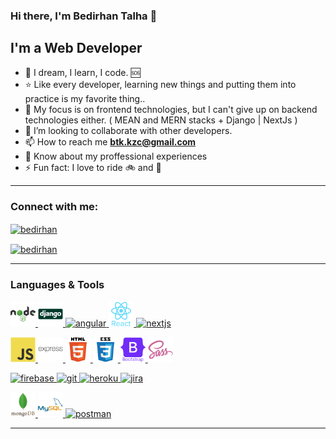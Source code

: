 
### Hi there, I'm Bedirhan Talha  👋


## I'm a Web Developer

- 🚥 I dream, I learn, I code. 🆘
- ⭐ Like every developer, learning new things and putting them into practice is my favorite thing.. 
- 🌱 My focus is on frontend technologies, but I can't give up on backend technologies either. ( MEAN and MERN stacks + Django  | NextJs  )
- 👯 I’m looking to collaborate with other developers.
- 📫 How to reach me **btk.kzc@gmail.com**
- 📄 Know about my proffessional experiences 
- ⚡ Fun fact: I love to ride 🚲 and 🚶


<span class="mdi-car-lifted-pickup"></span>

---
###  Connect with me:
<p align="left">
  <a href="https://www.linkedin.com/in/bedirhan-talha-kuzucu-ab3099225/" target="blank"><img align="center" src="https://raw.githubusercontent.com/rahuldkjain/github-profile-readme-generator/master/src/images/icons/Social/linked-in-alt.svg" alt="bedirhan" height="30" width="40" /></a>
<br/>
<p align="left">
  <a href="https://www.xing.com/profile/BedirhanTalha_Kuzucu/web_profiles?expandNeffi=true" target="blank"><img align="center" src="https://logosandtypes.com/wp-content/uploads/2020/08/xing.svg" alt="bedirhan" height="30" width="40" /></a>  

---
###  Languages & Tools
<p align="left"> 

<a href="https://nodejs.org" target="_blank"> <img src="https://raw.githubusercontent.com/devicons/devicon/master/icons/nodejs/nodejs-original-wordmark.svg" alt="nodejs" width="40" height="40"/> </a>
<a href="https://www.djangoproject.com/" target="_blank"> <img src="https://raw.githubusercontent.com/devicons/devicon/master/icons/django/django-original.svg" alt="django" width="40" height="40"/> </a>
<a href="https://angular.io" target="_blank"> <img src="https://angular.io/assets/images/logos/angular/angular.svg" alt="angular" width="40" height="40"/> </a> 
<a href="https://reactjs.org/" target="_blank"> <img src="https://raw.githubusercontent.com/devicons/devicon/master/icons/react/react-original-wordmark.svg" alt="react" width="40" height="40"/> </a>
<a href="https://nextjs.org/" target="_blank"> <img src="https://assets.awwwards.com/awards/element/2022/09/6313eaf4b41bd275260216.png" alt="nextjs" width="40" height="40"/> </a>

<a href="https://developer.mozilla.org/en-US/docs/Web/JavaScript" target="_blank"> <img src="https://raw.githubusercontent.com/devicons/devicon/master/icons/javascript/javascript-original.svg" alt="javascript" width="40" height="40"/> </a> 
<a href="https://expressjs.com" target="_blank"> <img src="https://raw.githubusercontent.com/devicons/devicon/master/icons/express/express-original-wordmark.svg" alt="express" width="40" height="40"/> </a> 
 <a href="https://www.w3.org/html/" target="_blank"> <img src="https://raw.githubusercontent.com/devicons/devicon/master/icons/html5/html5-original-wordmark.svg" alt="html5" width="40" height="40"/> </a> 
<a href="https://www.w3schools.com/css/" target="_blank"> <img src="https://raw.githubusercontent.com/devicons/devicon/master/icons/css3/css3-original-wordmark.svg" alt="css3" width="40" height="40"/> </a> 
<a href="https://getbootstrap.com" target="_blank"> <img src="https://raw.githubusercontent.com/devicons/devicon/master/icons/bootstrap/bootstrap-plain-wordmark.svg" alt="bootstrap" width="40" height="40"/> </a> 
<a href="https://sass-lang.com" target="_blank"> <img src="https://raw.githubusercontent.com/devicons/devicon/master/icons/sass/sass-original.svg" alt="sass" width="40" height="40"/> </a> 

<a href="https://firebase.google.com/" target="_blank"> <img src="https://www.vectorlogo.zone/logos/firebase/firebase-icon.svg" alt="firebase" width="40" height="40"/> </a> 
<a href="https://git-scm.com/" target="_blank"> <img src="https://www.vectorlogo.zone/logos/git-scm/git-scm-icon.svg" alt="git" width="40" height="40"/> </a> 
<a href="https://heroku.com" target="_blank"> <img src="https://www.vectorlogo.zone/logos/heroku/heroku-icon.svg" alt="heroku" width="40" height="40"/> </a> 
<a href="https://www.atlassian.com/software/jira/free" target="_blank"> <img src="https://cdnjs.cloudflare.com/ajax/libs/line-awesome/1.3.0/svg/jira.svg" alt="jira" width="40" height="40"/> </a> 

 
<a href="https://www.mongodb.com/" target="_blank"> <img src="https://raw.githubusercontent.com/devicons/devicon/master/icons/mongodb/mongodb-original-wordmark.svg" alt="mongodb" width="40" height="40"/> </a> 
<a href="https://www.mysql.com/" target="_blank"> <img src="https://raw.githubusercontent.com/devicons/devicon/master/icons/mysql/mysql-original-wordmark.svg" alt="mysql" width="40" height="40"/> </a> 
 <a href="https://postman.com" target="_blank"> <img src="https://www.vectorlogo.zone/logos/getpostman/getpostman-icon.svg" alt="postman" width="40" height="40"/> </a> 

</p>

---





